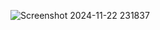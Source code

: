 ![Screenshot 2024-11-22 231837](https://github.com/user-attachments/assets/60ec5372-18ee-48c7-ba3b-4c28cc2c6747)
